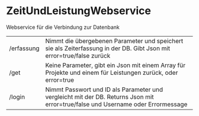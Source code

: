 # ZeitUndLeistungWebservice
Webservice für die Verbindung zur Datenbank
 
<table>
<tr>
    <td>/erfassung</td>
    <td>Nimmt die übergebenen Parameter und speichert sie als Zeiterfassung in der DB. Gibt Json mit error=true/false zurück</td>
</tr>
<tr>
    <td>/get</td>
    <td>Keine Parameter, gibt ein Json mit einem Array für Projekte und einem für Leistungen zurück, oder error=true</td>
</tr>
<tr>
    <td>/login</td>
    <td>Nimmt Passwort und ID als Parameter und vergleicht mit der DB. Returns Json mit error=true/false und Username oder Errormessage </td>
</tr>
</table>
